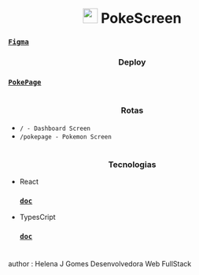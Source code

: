 <h1 align = "center">
	<img src="https://www.svgrepo.com/svg/276264/pokeball-pokemon.svg" alt='' width='30px' height='30px'/>
	PokeScreen
</h1>


### [`Figma`](https://www.figma.com/file/WYsQclXV1S05fQgCDm49T1/Pokemon?node-id=0%3A1&t=bmHM0gX8gZA2RYR1-1)

<h3 align = "center">
	Deploy
</h3>

### [`PokePage`](https://pokescreen.vercel.app/)

#

<h3 align = "center">
	Rotas
</h3>

- `/ - Dashboard Screen`
- `/pokepage - Pokemon Screen`

#

<h3 align = "center">
	Tecnologias
</h3>

- React

  ### [`doc`](https://pt-br.reactjs.org/docs/getting-started.html)

- TypesCript

  ### [`doc`](https://www.typescriptlang.org/docs/)

  #

author : Helena J Gomes Desenvolvedora Web FullStack
